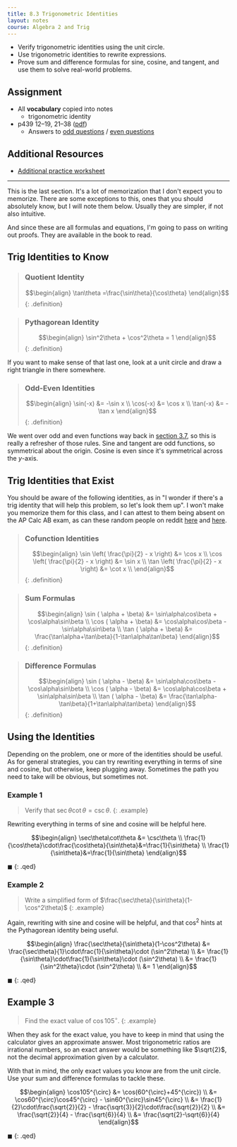 ```yaml
---
title: 8.3 Trigonometric Identities
layout: notes
course: Algebra 2 and Trig
---
```


- Verify trigonometric identities using the unit circle.
- Use trigonometric identities to rewrite expressions.
- Prove sum and difference formulas for sine, cosine, and tangent, and use them to solve real-world problems.

## Assignment

- All **vocabulary** copied into notes
  - trigonometric identity
- p439 12–19, 21–38 ([pdf](./pdf/alg2-practice-0803.pdf))
  - Answers to [odd questions](../misc/alg2-odd-answers.pdf) / [even questions](../misc/alg2-even-answers.pdf)

## Additional Resources

- [Additional practice worksheet](./pdf/alg2-add-practice-0803.pdf)

---

This is the last section. It's a lot of memorization that I don't expect you to memorize. There are some exceptions to this, ones that you should absolutely know, but I will note them below. Usually they are simpler, if not also intuitive.

And since these are all formulas and equations, I'm going to pass on writing out proofs. They are available in the book to read.

## Trig Identities to Know

> ### Quotient Identity
>
> $$\begin{align}
> \tan\theta =\frac{\sin\theta}{\cos\theta}
> \end{align}$$
{: .definition}

> ### Pythagorean Identity
>
> $$\begin{align}
> \sin^2\theta + \cos^2\theta = 1
> \end{align}$$
{: .definition}

If you want to make sense of that last one, look at a unit circle and draw a right triangle in there somewhere.

> ### Odd-Even Identities
>
> $$\begin{align}
> \sin(-x) &= -\sin x \\
> \cos(-x) &= \cos x \\
> \tan(-x) &= -\tan x
> \end{align}$$
{: .definition}

We went over odd and even functions way back in [section 3.7](./3.7-transformations-of-polynomial-functions.md), so this is really a refresher of those rules. Sine and tangent are odd functions, so symmetrical about the origin. Cosine is even since it's symmetrical across the $y$-axis.

## Trig Identities that Exist

You should be aware of the following identities, as in "I wonder if there's a trig identity that will help this problem, so let's look them up". I won't make you memorize them for this class, and I can attest to them being absent on the AP Calc AB exam, as can these random people on reddit [here](https://www.reddit.com/r/apcalculus/comments/u48bmp/what_are_the_most_important_trig_identities_to/) and [here](https://www.reddit.com/r/APStudents/comments/ru3chu/what_trig_identities_do_i_need_for_the_calculus/).

> ### Cofunction Identities
>
> $$\begin{align}
> \sin \left( \frac{\pi}{2} - x \right) &= \cos x \\
> \cos \left( \frac{\pi}{2} - x \right) &= \sin x \\
> \tan \left( \frac{\pi}{2} - x \right) &= \cot x \\
> \end{align}$$
{: .definition}

> ### Sum Formulas
>
> $$\begin{align}
> \sin ( \alpha + \beta) &= \sin\alpha\cos\beta + \cos\alpha\sin\beta \\
> \cos ( \alpha + \beta) &= \cos\alpha\cos\beta - \sin\alpha\sin\beta \\
> \tan ( \alpha + \beta) &= \frac{\tan\alpha+\tan\beta}{1-\tan\alpha\tan\beta}
> \end{align}$$
{: .definition}

> ### Difference Formulas
>
> $$\begin{align}
> \sin ( \alpha - \beta) &= \sin\alpha\cos\beta - \cos\alpha\sin\beta \\
> \cos ( \alpha - \beta) &= \cos\alpha\cos\beta + \sin\alpha\sin\beta \\
> \tan ( \alpha - \beta) &= \frac{\tan\alpha-\tan\beta}{1+\tan\alpha\tan\beta}
> \end{align}$$
{: .definition}

## Using the Identities

Depending on the problem, one or more of the identities should be useful. As for general strategies, you can try rewriting everything in terms of sine and cosine, but otherwise, keep plugging away. Sometimes the path you need to take will be obvious, but sometimes not.

### Example 1

> Verify that $\sec\theta\cot\theta = \csc\theta$.
{: .example}

Rewriting everything in terms of sine and cosine will be helpful here.

$$\begin{align}
\sec\theta\cot\theta &= \csc\theta \\
\frac{1}{\cos\theta}\cdot\frac{\cos\theta}{\sin\theta}&=\frac{1}{\sin\theta} \\
\frac{1}{\sin\theta}&=\frac{1}{\sin\theta}
\end{align}$$

$\blacksquare$
{: .qed}

### Example 2

> Write a simplified form of $\frac{\sec\theta}{\sin\theta}(1-\cos^2\theta)$
{: .example}

Again, rewriting with sine and cosine will be helpful, and that $\cos^2$ hints at the Pythagorean identity being useful.

$$\begin{align}
\frac{\sec\theta}{\sin\theta}(1-\cos^2\theta)
  &= \frac{\sec\theta}{1}\cdot\frac{1}{\sin\theta}\cdot (\sin^2\theta) \\
  &= \frac{1}{\sin\theta}\cdot\frac{1}{\sin\theta}\cdot (\sin^2\theta) \\
  &= \frac{1}{\sin^2\theta}\cdot (\sin^2\theta) \\
  &= 1
\end{align}$$

$\blacksquare$
{: .qed}

## Example 3

> Find the exact value of $\cos105^{\circ}$.
{: .example}

When they ask for the exact value, you have to keep in mind that using the calculator gives an approximate answer. Most trigonometric ratios are irrational numbers, so an exact answer would be something like $\sqrt{2}$, not the decimal approximation given by a calculator.

With that in mind, the only exact values you know are from the unit circle. Use your sum and difference formulas to tackle these.

$$\begin{align}
\cos105^{\circ} &= \cos(60^{\circ}+45^{\circ}) \\
                &= \cos60^{\circ}\cos45^{\circ} - \sin60^{\circ}\sin45^{\circ} \\
                &= \frac{1}{2}\cdot\frac{\sqrt{2}}{2} - \frac{\sqrt{3}}{2}\cdot\frac{\sqrt{2}}{2} \\
                &= \frac{\sqrt{2}}{4} - \frac{\sqrt{6}}{4} \\
                &= \frac{\sqrt{2}-\sqrt{6}}{4}
\end{align}$$

$\blacksquare$
{: .qed}
